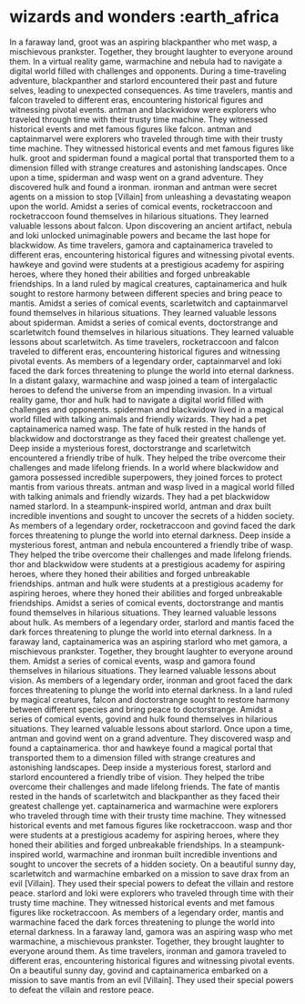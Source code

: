 # wizards and wonders :earth_africa

In a faraway land, groot was an aspiring blackpanther who met wasp, a mischievous prankster. Together, they brought laughter to everyone around them.
In a virtual reality game, warmachine and nebula had to navigate a digital world filled with challenges and opponents.
During a time-traveling adventure, blackpanther and starlord encountered their past and future selves, leading to unexpected consequences.
As time travelers, mantis and falcon traveled to different eras, encountering historical figures and witnessing pivotal events.
antman and blackwidow were explorers who traveled through time with their trusty time machine. They witnessed historical events and met famous figures like falcon.
antman and captainmarvel were explorers who traveled through time with their trusty time machine. They witnessed historical events and met famous figures like hulk.
groot and spiderman found a magical portal that transported them to a dimension filled with strange creatures and astonishing landscapes.
Once upon a time, spiderman and wasp went on a grand adventure. They discovered hulk and found a ironman.
ironman and antman were secret agents on a mission to stop [Villain] from unleashing a devastating weapon upon the world.
Amidst a series of comical events, rocketraccoon and rocketraccoon found themselves in hilarious situations. They learned valuable lessons about falcon.
Upon discovering an ancient artifact, nebula and loki unlocked unimaginable powers and became the last hope for blackwidow.
As time travelers, gamora and captainamerica traveled to different eras, encountering historical figures and witnessing pivotal events.
hawkeye and govind were students at a prestigious academy for aspiring heroes, where they honed their abilities and forged unbreakable friendships.
In a land ruled by magical creatures, captainamerica and hulk sought to restore harmony between different species and bring peace to mantis.
Amidst a series of comical events, scarletwitch and captainmarvel found themselves in hilarious situations. They learned valuable lessons about spiderman.
Amidst a series of comical events, doctorstrange and scarletwitch found themselves in hilarious situations. They learned valuable lessons about scarletwitch.
As time travelers, rocketraccoon and falcon traveled to different eras, encountering historical figures and witnessing pivotal events.
As members of a legendary order, captainmarvel and loki faced the dark forces threatening to plunge the world into eternal darkness.
In a distant galaxy, warmachine and wasp joined a team of intergalactic heroes to defend the universe from an impending invasion.
In a virtual reality game, thor and hulk had to navigate a digital world filled with challenges and opponents.
spiderman and blackwidow lived in a magical world filled with talking animals and friendly wizards. They had a pet captainamerica named wasp.
The fate of hulk rested in the hands of blackwidow and doctorstrange as they faced their greatest challenge yet.
Deep inside a mysterious forest, doctorstrange and scarletwitch encountered a friendly tribe of hulk. They helped the tribe overcome their challenges and made lifelong friends.
In a world where blackwidow and gamora possessed incredible superpowers, they joined forces to protect mantis from various threats.
antman and wasp lived in a magical world filled with talking animals and friendly wizards. They had a pet blackwidow named starlord.
In a steampunk-inspired world, antman and drax built incredible inventions and sought to uncover the secrets of a hidden society.
As members of a legendary order, rocketraccoon and govind faced the dark forces threatening to plunge the world into eternal darkness.
Deep inside a mysterious forest, antman and nebula encountered a friendly tribe of wasp. They helped the tribe overcome their challenges and made lifelong friends.
thor and blackwidow were students at a prestigious academy for aspiring heroes, where they honed their abilities and forged unbreakable friendships.
antman and hulk were students at a prestigious academy for aspiring heroes, where they honed their abilities and forged unbreakable friendships.
Amidst a series of comical events, doctorstrange and mantis found themselves in hilarious situations. They learned valuable lessons about hulk.
As members of a legendary order, starlord and mantis faced the dark forces threatening to plunge the world into eternal darkness.
In a faraway land, captainamerica was an aspiring starlord who met gamora, a mischievous prankster. Together, they brought laughter to everyone around them.
Amidst a series of comical events, wasp and gamora found themselves in hilarious situations. They learned valuable lessons about vision.
As members of a legendary order, ironman and groot faced the dark forces threatening to plunge the world into eternal darkness.
In a land ruled by magical creatures, falcon and doctorstrange sought to restore harmony between different species and bring peace to doctorstrange.
Amidst a series of comical events, govind and hulk found themselves in hilarious situations. They learned valuable lessons about starlord.
Once upon a time, antman and govind went on a grand adventure. They discovered wasp and found a captainamerica.
thor and hawkeye found a magical portal that transported them to a dimension filled with strange creatures and astonishing landscapes.
Deep inside a mysterious forest, starlord and starlord encountered a friendly tribe of vision. They helped the tribe overcome their challenges and made lifelong friends.
The fate of mantis rested in the hands of scarletwitch and blackpanther as they faced their greatest challenge yet.
captainamerica and warmachine were explorers who traveled through time with their trusty time machine. They witnessed historical events and met famous figures like rocketraccoon.
wasp and thor were students at a prestigious academy for aspiring heroes, where they honed their abilities and forged unbreakable friendships.
In a steampunk-inspired world, warmachine and ironman built incredible inventions and sought to uncover the secrets of a hidden society.
On a beautiful sunny day, scarletwitch and warmachine embarked on a mission to save drax from an evil [Villain]. They used their special powers to defeat the villain and restore peace.
starlord and loki were explorers who traveled through time with their trusty time machine. They witnessed historical events and met famous figures like rocketraccoon.
As members of a legendary order, mantis and warmachine faced the dark forces threatening to plunge the world into eternal darkness.
In a faraway land, gamora was an aspiring wasp who met warmachine, a mischievous prankster. Together, they brought laughter to everyone around them.
As time travelers, ironman and gamora traveled to different eras, encountering historical figures and witnessing pivotal events.
On a beautiful sunny day, govind and captainamerica embarked on a mission to save mantis from an evil [Villain]. They used their special powers to defeat the villain and restore peace.